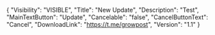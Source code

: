{
  "Visibility": "VISIBLE",
  "Title": "New Update",
  "Description": "Test",
  "MainTextButton": "Update",
  "Cancelable": "false",
  "CancelButtonText": "Cancel",
  "DownloadLink": "https://t.me/growpost",
  "Version": "1.1"
}
